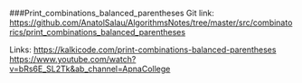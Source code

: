 ###Print_combinations_balanced_parentheses
Git link:   
https://github.com/AnatolSalau/AlgorithmsNotes/tree/master/src/combinatorics/print_combinations_balanced_parentheses

Links:
https://kalkicode.com/print-combinations-balanced-parentheses
https://www.youtube.com/watch?v=bRs6E_SL2Tk&ab_channel=ApnaCollege


